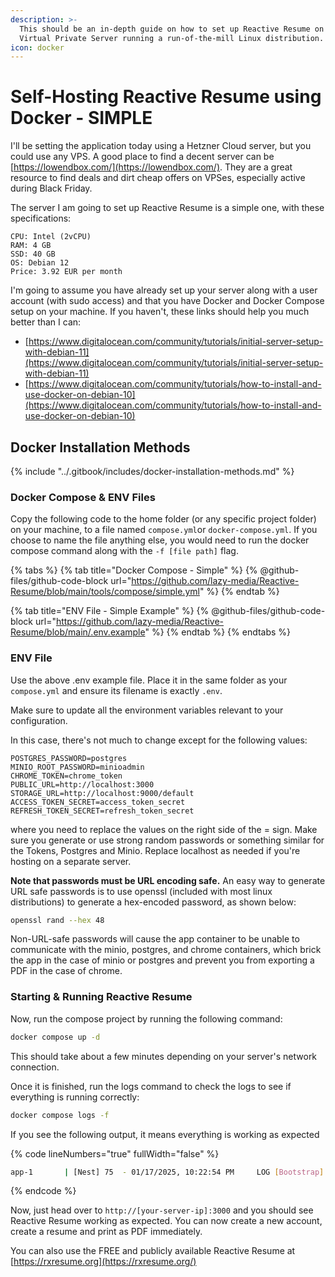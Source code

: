 ```yaml
---
description: >-
  This should be an in-depth guide on how to set up Reactive Resume on your
  Virtual Private Server running a run-of-the-mill Linux distribution.
icon: docker
---
```


# Self-Hosting Reactive Resume using Docker - SIMPLE

I'll be setting the application today using a Hetzner Cloud server, but you could use any VPS. A good place to find a decent server can be [https://lowendbox.com/](https://lowendbox.com/). They are a great resource to find deals and dirt cheap offers on VPSes, especially active during Black Friday.

The server I am going to set up Reactive Resume is a simple one, with these specifications:

```
CPU: Intel (2vCPU)
RAM: 4 GB
SSD: 40 GB
OS: Debian 12
Price: 3.92 EUR per month
```

I'm going to assume you have already set up your server along with a user account (with sudo access) and that you have Docker and Docker Compose setup on your machine. If you haven't, these links should help you much better than I can:

* [https://www.digitalocean.com/community/tutorials/initial-server-setup-with-debian-11](https://www.digitalocean.com/community/tutorials/initial-server-setup-with-debian-11)
* [https://www.digitalocean.com/community/tutorials/how-to-install-and-use-docker-on-debian-10](https://www.digitalocean.com/community/tutorials/how-to-install-and-use-docker-on-debian-10)

## Docker Installation Methods

{% include "../.gitbook/includes/docker-installation-methods.md" %}

### Docker Compose & ENV Files

Copy the following code to the home folder (or any specific project folder) on your machine, to a file named `compose.yml`or `docker-compose.yml`. If you choose to name the file anything else, you would need to run the docker compose command along with the `-f [file path]` flag.

{% tabs %}
{% tab title="Docker Compose - Simple" %}
{% @github-files/github-code-block url="https://github.com/lazy-media/Reactive-Resume/blob/main/tools/compose/simple.yml" %}
{% endtab %}

{% tab title="ENV File - Simple Example" %}
{% @github-files/github-code-block url="https://github.com/lazy-media/Reactive-Resume/blob/main/.env.example" %}
{% endtab %}
{% endtabs %}

### ENV File

Use the above .env example file. Place it in the same folder as your `compose.yml` and ensure its filename is exactly `.env`.

Make sure to update all the environment variables relevant to your configuration.

In this case, there's not much to change except for the following values:

```env
POSTGRES_PASSWORD=postgres
MINIO_ROOT_PASSWORD=minioadmin
CHROME_TOKEN=chrome_token
PUBLIC_URL=http://localhost:3000
STORAGE_URL=http://localhost:9000/default
ACCESS_TOKEN_SECRET=access_token_secret
REFRESH_TOKEN_SECRET=refresh_token_secret
```

where you need to replace the values on the right side of the = sign. Make sure you generate or use strong random passwords or something similar for the Tokens, Postgres and Minio. Replace localhost as needed if you're hosting on a separate server.

**Note that passwords must be URL encoding safe.** An easy way to generate URL safe passwords is to use openssl (included with most linux distributions) to generate a hex-encoded password, as shown below:

```bash
openssl rand --hex 48
```

Non-URL-safe passwords will cause the app container to be unable to communicate with the minio, postgres, and chrome containers, which brick the app in the case of minio or postgres and prevent you from exporting a PDF in the case of chrome.

### Starting & Running Reactive Resume

Now, run the compose project by running the following command:

```bash
docker compose up -d
```

This should take about a few minutes depending on your server's network connection.

Once it is finished, run the logs command to check the logs to see if everything is running correctly:

```bash
docker compose logs -f
```

If you see the following output, it means everything is working as expected

{% code lineNumbers="true" fullWidth="false" %}
```sh
app-1       | [Nest] 75  - 01/17/2025, 10:22:54 PM     LOG [Bootstrap] 🚀 Server is up and running on port 3000
```
{% endcode %}

Now, just head over to `http://[your-server-ip]:3000` and you should see Reactive Resume working as expected. You can now create a new account, create a resume and print as PDF immediately.

You can also use the FREE and publicly available Reactive Resume at [https://rxresume.org](https://rxresume.org/)
